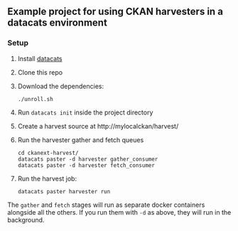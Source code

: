 ## Example project for using CKAN harvesters in a datacats environment

### Setup
1. Install [datacats](https://github.com/datacats/datacats)
2. Clone this repo
3. Download the dependencies:

    ```
    ./unroll.sh
    ```

4. Run `datacats init` inside the project directory
5. Create a harvest source at http://mylocalckan/harvest/
6. Run the harvester gather and fetch queues

    ```
    cd ckanext-harvest/
    datacats paster -d harvester gather_consumer
    datacats paster -d harvester fetch_consumer
    ```

7. Run the harvest job:

    ```
    datacats paster harvester run
    ```

The `gather` and `fetch` stages will run as separate docker containers alongside
all the others. If you run them with `-d` as above, they will run in the
background.
